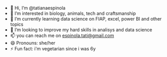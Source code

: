 - 👋 Hi, I’m @tatianaespinola
- 👀 I’m interested in biology, animals, tech and craftsmanship
- 🌱 I’m currently learning data science on FIAP, excel, power BI and other topics
- 💞️ I’m looking to improve my hard skills in analisys and data science
- 📫 you can reach me on espinola.tati@gmail.com
- 😄 Pronouns: she/her
- ⚡ Fun fact: i'm vegetarian since i was 6y
